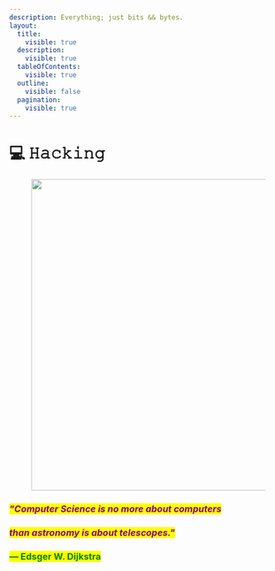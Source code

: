 ```yaml
---
description: Everything; just bits && bytes.
layout:
  title:
    visible: true
  description:
    visible: true
  tableOfContents:
    visible: true
  outline:
    visible: false
  pagination:
    visible: true
---
```


# 💻 𝙷𝚊𝚌𝚔𝚒𝚗𝚐

<figure><img src="../../../.gitbook/assets/pexels-btgl-♡-3689663.jpg" alt="" width="563"><figcaption></figcaption></figure>

### _<mark style="color:purple;">"Computer Science is no more about computers</mark>_&#x20;

### _<mark style="color:purple;">than astronomy is about telescopes."</mark>_

### <mark style="color:green;">— Edsger W. Dijkstra</mark>
